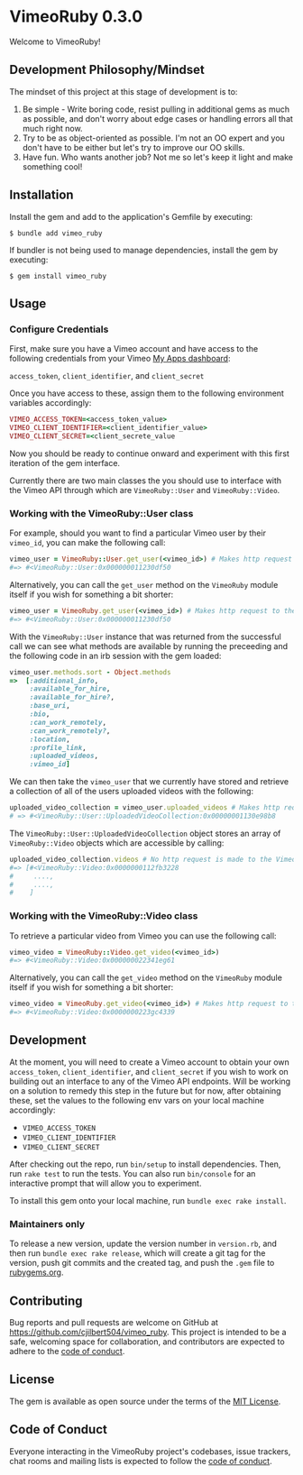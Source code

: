 # VimeoRuby 0.3.0

Welcome to VimeoRuby!

## Development Philosophy/Mindset

The mindset of this project at this stage of development is to:
1. Be simple - Write boring code, resist pulling in additional gems as much as possible, and don't worry about edge cases or handling errors all that much right now.
2. Try to be as object-oriented as possible. I'm not an OO expert and you don't have to be either but let's try to improve our OO skills.
3. Have fun. Who wants another job? Not me so let's keep it light and make something cool!

## Installation

Install the gem and add to the application's Gemfile by executing:

    $ bundle add vimeo_ruby

If bundler is not being used to manage dependencies, install the gem by executing:

    $ gem install vimeo_ruby

## Usage

### Configure Credentials

First, make sure you have a Vimeo account and have access to the following credentials from your Vimeo [My Apps dashboard](https://developer.vimeo.com/apps):

`access_token`, `client_identifier`, and `client_secret`

Once you have access to these, assign them to the following environment variables accordingly:

```ruby
VIMEO_ACCESS_TOKEN=<access_token_value>
VIMEO_CLIENT_IDENTIFIER=<client_identifier_value>
VIMEO_CLIENT_SECRET=<client_secrete_value
```

Now you should be ready to continue onward and experiment with this first iteration of the gem interface.

Currently there are two main classes the you should use to interface with the Vimeo API through which are `VimeoRuby::User` and `VimeoRuby::Video`.

### Working with the VimeoRuby::User class

For example, should you want to find a particular Vimeo user by their `vimeo_id`, you can make the following call:
```ruby
vimeo_user = VimeoRuby::User.get_user(<vimeo_id>) # Makes http request to the Vimeo API
#=> #<VimeoRuby::User:0x000000011230df50
```

Alternatively, you can call the `get_user` method on the `VimeoRuby` module itself if you wish for something a bit shorter:
```ruby
vimeo_user = VimeoRuby.get_user(<vimeo_id>) # Makes http request to the Vimeo API
#=> #<VimeoRuby::User:0x000000011230df50
```

With the `VimeoRuby::User` instance that was returned from the successful call we can see what methods are available by running the preceeding and the following code in an irb session with the gem loaded:
```ruby
vimeo_user.methods.sort - Object.methods
=>  [:additional_info,
     :available_for_hire,
     :available_for_hire?,
     :base_uri,
     :bio,
     :can_work_remotely,
     :can_work_remotely?,
     :location,
     :profile_link,
     :uploaded_videos,
     :vimeo_id]
```

We can then take the `vimeo_user` that we currently have stored and retrieve a collection of all of the users uploaded videos with the following:
```ruby
uploaded_video_collection = vimeo_user.uploaded_videos # Makes http request to the Vimeo API
# => #<VimeoRuby::User::UploadedVideoCollection:0x00000001130e98b8
```

The `VimeoRuby::User::UploadedVideoCollection` object stores an array of `VimeoRuby::Video` objects which are accessible by calling:
```ruby
uploaded_video_collection.videos # No http request is made to the Vimeo API
#=> [#<VimeoRuby::Video:0x0000000112fb3228
#     ....,
#     ....,
#    ]
```

### Working with the VimeoRuby::Video class

To retrieve a particular video from Vimeo you can use the following call:
```ruby
vimeo_video = VimeoRuby::Video.get_video(<vimeo_id>)
#=> #<VimeoRuby::Video:0x000000022341eg61
```

Alternatively, you can call the `get_video` method on the `VimeoRuby` module itself if you wish for something a bit shorter:
```ruby
vimeo_video = VimeoRuby.get_video(<vimeo_id>) # Makes http request to the Vimeo API
#=> #<VimeoRuby::Video:0x0000000223gc4339
```

## Development

At the moment, you will need to create a Vimeo account to obtain your own `access_token`, `client_identifier`, and `client_secret` if you wish to work on building out an interface to any of the Vimeo API endpoints.
Will be working on a solution to remedy this step in the future but for now, after obtaining these, set the values to the following env vars on your local machine accordingly:
- `VIMEO_ACCESS_TOKEN`
- `VIMEO_CLIENT_IDENTIFIER`
- `VIMEO_CLIENT_SECRET`

After checking out the repo, run `bin/setup` to install dependencies. Then, run `rake test` to run the tests. You can also run `bin/console` for an interactive prompt that will allow you to experiment.

To install this gem onto your local machine, run `bundle exec rake install`. 

### Maintainers only

To release a new version, update the version number in `version.rb`, and then run `bundle exec rake release`, which will create a git tag for the version, push git commits and the created tag, and push the `.gem` file to [rubygems.org](https://rubygems.org).

## Contributing

Bug reports and pull requests are welcome on GitHub at https://github.com/cjilbert504/vimeo_ruby. This project is intended to be a safe, welcoming space for collaboration, and contributors are expected to adhere to the [code of conduct](https://github.com/cjilbert504/vimeo_ruby/blob/main/CODE_OF_CONDUCT.md).

## License

The gem is available as open source under the terms of the [MIT License](https://opensource.org/licenses/MIT).

## Code of Conduct

Everyone interacting in the VimeoRuby project's codebases, issue trackers, chat rooms and mailing lists is expected to follow the [code of conduct](https://github.com/cjilbert504/vimeo_ruby/blob/main/CODE_OF_CONDUCT.md).
